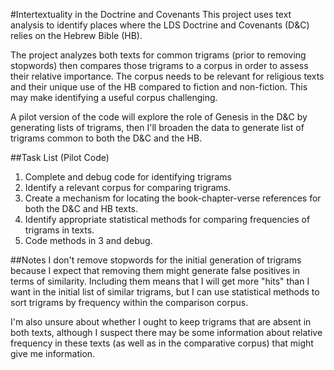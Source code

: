 #Intertextuality in the Doctrine and Covenants
This project uses text analysis to identify places where the LDS Doctrine and Covenants (D&C) relies on the Hebrew Bible (HB).

The project analyzes both texts for common trigrams (prior to removing stopwords) then compares those trigrams to a corpus in order to assess their relative importance. The corpus needs to be relevant for religious texts and their unique use of the HB compared to fiction and non-fiction. This may make identifying a useful corpus challenging.

A pilot version of the code will explore the role of Genesis in the D&C by generating lists of trigrams, then I'll broaden the data to generate list of trigrams common to both the D&C and the HB.

##Task List (Pilot Code)
1.  Complete and debug code for identifying trigrams
2.  Identify a relevant corpus for comparing trigrams.
3.  Create a mechanism for locating the book-chapter-verse references for both the D&C and HB texts.
3.  Identify appropriate statistical methods for comparing frequencies of trigrams in texts.
4.  Code methods in 3 and debug.

##Notes
I don't remove stopwords for the initial generation of trigrams because I expect that removing them might generate false positives in terms of similarity. Including them means that I will get more "hits" than I want in the initial list of similar trigrams, but I can use statistical methods to sort trigrams by frequency within the comparison corpus.

I'm also unsure about whether I ought to keep trigrams that are absent in both texts, although I suspect there may be some information about relative frequency in these texts (as well as in the comparative corpus) that might give me information.
